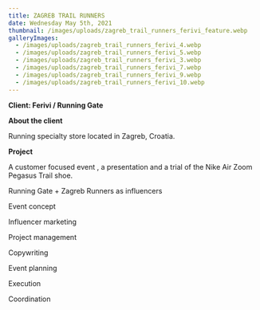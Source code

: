 ```yaml
---
title: ZAGREB TRAIL RUNNERS
date: Wednesday May 5th, 2021
thumbnail: /images/uploads/zagreb_trail_runners_ferivi_feature.webp
galleryImages:
  - /images/uploads/zagreb_trail_runners_ferivi_4.webp
  - /images/uploads/zagreb_trail_runners_ferivi_5.webp
  - /images/uploads/zagreb_trail_runners_ferivi_3.webp
  - /images/uploads/zagreb_trail_runners_ferivi_7.webp
  - /images/uploads/zagreb_trail_runners_ferivi_9.webp
  - /images/uploads/zagreb_trail_runners_ferivi_10.webp
---
```

**Client: Ferivi / Running Gate**

**About the client**

Running specialty store located in Zagreb, Croatia.

**Project**

A customer focused event , a presentation and a trial of the Nike Air Zoom Pegasus Trail shoe. 

Running Gate + Zagreb Runners as influencers

Event concept

Influencer marketing

Project management

Copywriting

Event planning

Execution

Coordination